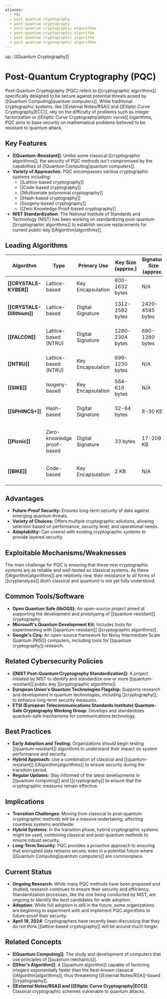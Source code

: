 ```yaml
---
aliases:
  - PQC
  - post quantum cryptography
  - post-quantum cryptography
  - post-quantum cryptographic algorithms
  - post-quantum cryptographic algorithm
  - post quantum cryptographic algorithm
  - post quantum cryptographic algorithms
---
```

up:: [[Quantum Cryptography]]
# Post-Quantum Cryptography (PQC)

Post-Quantum Cryptography (PQC) refers to [[cryptographic algorithms]] specifically designed to be secure against potential threats posed by [[Quantum Computing|quantum computers]]. While traditional cryptographic systems, like [[External Notes/RSA]] and [[Elliptic Curve Cryptography|ECC]], rely on the difficulty of problems such as integer factorization or [[Elliptic Curve Cryptography|elliptic curve]] logarithms, PQC aims to base security on mathematical problems believed to be resistant to quantum attack.

## Key Features

- **[[Quantum-Resistant]]**: Unlike some classical [[cryptographic algorithms]], the security of PQC methods isn't compromised by the capabilities of [[Quantum Computing|quantum computers]].
- **Variety of Approaches**: PQC encompasses various cryptographic systems including:
    - [[Lattice-based cryptography]]
    - [[Code-based cryptography]]
    - [[Multivariate polynomial cryptography]]
    - [[Hash-based cryptography]]
    - [[Isogeny-based cryptography]]
    - [[Zero Knowledge Proof-based cryptography]]
- **NIST Standardization**: The National Institute of Standards and Technology (NIST) has been working on standardizing post-quantum [[cryptographic algorithms]] to establish secure replacements for current public-key [[Algorithm|algorithms]].

## Leading Algorithms

| Algorithm                  | Type                       | Primary Use       | Key Size (approx.) | Signature Size (approx.) | Performance | Known Vulnerabilities              | Security Level | Pros                                       | Cons                                          |
| -------------------------- | -------------------------- | ----------------- | ------------------ | ------------------------ | ----------- | ---------------------------------- | -------------- | ------------------------------------------ | --------------------------------------------- |
| **[[CRYSTALS-KYBER]]**     | Lattice-based              | Key Encapsulation | 800-1632 bytes     | N/A                      | Fast        | Resistant to known attacks         | High           | Efficient, compact keys                    | Lattice-based attacks are an evolving area    |
| **[[CRYSTALS-Dilithium]]** | Lattice-based              | Digital Signature | 1312-2592 bytes    | 2420-4595 bytes          | Moderate    | Resistant to known attacks         | High           | High security, non-interactive             | Larger key sizes compared to some others      |
| **[[FALCON]]**             | Lattice-based (NTRU)       | Digital Signature | 1280-2304 bytes    | 690-1280 bytes           | Fast        | Side-channel vulnerabilities       | High           | Very efficient, small signatures           | Complex implementation                        |
| **[[NTRU]]**               | Lattice-based (NTRU)       | Key Encapsulation | 699-1230 bytes     | N/A                      | Fast        | Resistant to known attacks         | High           | Fast key generation, small ciphertexts     | Requires careful parameter selection          |
| **[[SIKE]]**               | Isogeny-based              | Key Encapsulation | 564-610 bytes      | N/A                      | Slow        | Vulnerable to side-channel attacks | High           | Quantum secure                             | Slow, especially in key generation            |
| **[[SPHINCS+]]**           | Hash-based                 | Digital Signature | 32-64 bytes        | 8-30 KB                  | Slow        | Resistant to known attacks         | High           | Stateless, high security level             | Very large signatures                         |
| **[[Picnic]]**             | Zero-knowledge proof-based | Digital Signature | 33 bytes           | 17-209 KB                | Very slow   | Resistant to known attacks         | High           | Very high security against quantum attacks | Extremely large signatures                    |
| **[[BIKE]]**               | Code-based                 | Key Encapsulation | 2 KB               | N/A                      | Moderate    | Vulnerable to decryption failures  | Medium         | Strong classical security                  | No longer a NIST finalist, code-based attacks |

## Advantages

- **Future-Proof Security:** Ensures long-term security of data against emerging quantum threats.
- **Variety of Choices:** Offers multiple cryptographic solutions, allowing selection based on performance, security level, and operational needs.
- **Adaptability:** Can coexist with existing cryptographic systems to provide layered security.

## Exploitable Mechanisms/Weaknesses

The main challenge for PQC is ensuring that these new cryptographic systems are as reliable and well-tested as classical systems. As these [[Algorithm|algorithms]] are relatively new, their resistance to all forms of [[cryptanalysis]] (both classical and quantum) is not yet fully understood.

## Common Tools/Software

- **Open Quantum Safe (libOQS):** An open-source project aimed at supporting the development and prototyping of [[quantum-resistant]] cryptography.
- **Microsoft's Quantum Development Kit:** Includes tools for experimenting with [[quantum-resistant]] [[cryptographic algorithms]].
- **Google's Cirq:** An open-source framework for Noisy Intermediate Scale Quantum (NISQ) computers, including tools for [[quantum cryptography]] research.

## Related Cybersecurity Policies

- **[[NIST Post-Quantum Cryptography Standardization]]:** A project initiated by NIST to identify and standardize one or more [[quantum-resistant]] public-key [[cryptographic algorithms]].
- **European Union's Quantum Technologies Flagship:** Supports research and development in quantum technologies, including [[cryptography]], to enhance long-term security measures.
- **ETSI (European Telecommunications Standards Institute) Quantum-Safe Cryptography Working Group:** Develops and standardizes quantum-safe mechanisms for communications technology.

## Best Practices

- **Early Adoption and Testing:** Organizations should begin testing [[quantum-resistant]] algorithms to understand their impact on system performance and security.
- **Hybrid Approach:** Use a combination of classical and [[quantum-resistant]] [[Algorithm|algorithms]] to ensure security during the transition period.
- **Regular Updates:** Stay informed of the latest developments in [[quantum computing]] and [[cryptography]] to ensure that the cryptographic measures remain effective.

## Implications

- **Transition Challenges**: Moving from classical to post-quantum cryptographic methods will be a massive undertaking, affecting countless systems worldwide.
- **Hybrid Systems**: In the transition phase, hybrid cryptographic systems might be used, combining classical and post-quantum methods to ensure robust security.
- **Long-Term Security**: PQC provides a proactive approach to ensuring that encrypted data remains secure, even in a potential future where [[Quantum Computing|quantum computers]] are commonplace.

## Current Status

- **Ongoing Research**: While many PQC methods have been proposed and studied, research continues to ensure their security and efficiency. Standardization processes, like the one being conducted by NIST, are ongoing to identify the best candidates for wide adoption.
- **Adoption**: While full adoption is still in the future, some organizations are beginning to experiment with and implement PQC algorithms to future-proof their security.
- **April 19, 2024**: Cryptographers have recently been discussing that they do not think [[lattice-based cryptography]] will be around much longer.

## Related Concepts

- **[[Quantum Computing]]**: The study and development of computers that use principles of [[quantum mechanics]].
- **[[Shor's Algorithm]]**: A [[quantum algorithm]] capable of factoring integers exponentially faster than the best-known classical [[Algorithm|algorithms]], thus threatening [[External Notes/RSA]]-based [[cryptography]].
- **[[External Notes/RSA]] and [[Elliptic Curve Cryptography|ECC]]**: Classical cryptographic schemes vulnerable to quantum attacks.


